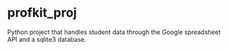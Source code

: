 # profkit_proj
Python project that handles student data through the Google spreadsheet API and a sqlite3 database.
